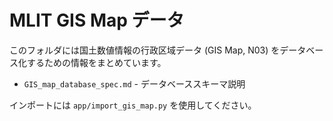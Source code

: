 # MLIT GIS Map データ

このフォルダには国土数値情報の行政区域データ (GIS Map, N03) をデータベース化するための情報をまとめています。

- `GIS_map_database_spec.md` - データベーススキーマ説明

インポートには `app/import_gis_map.py` を使用してください。
